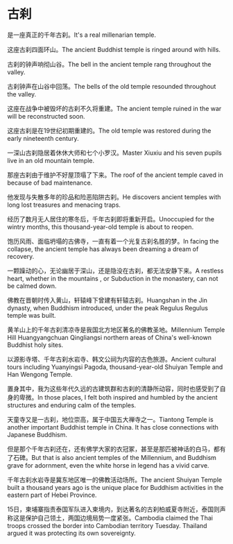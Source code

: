 # 古刹

<p><span class="chinese">是一座真正的千年古刹。</span><span class="english">It's a real millenarian temple.</span></p>

<p><span class="chinese">这座古刹四面环山。</span><span class="english">The ancient Buddhist temple is ringed around with hills.</span></p>

<p><span class="chinese">古刹的钟声响彻山谷。</span><span class="english">The bell in the ancient temple rang throughout the valley.</span></p>

<p><span class="chinese">古刹钟声在山谷中回荡。</span><span class="english">The bells of the old temple resounded throughout the valley.</span></p>

<p><span class="chinese">这座在战争中被毁坏的古刹不久将重建。</span><span class="english">The ancient temple ruined in the war will be reconstructed soon.</span></p>

<p><span class="chinese">这座古刹是在19世纪初期重建的。</span><span class="english">The old temple was restored during the early nineteenth century.</span></p>

<p><span class="chinese">一深山古刹隐居着休休大师和七个小罗汉。</span><span class="english">Master Xiuxiu and his seven pupils live in an old mountain temple.</span></p>

<p><span class="chinese">那座古刹由于维护不好屋顶塌了下来。</span><span class="english">The roof of the ancient temple caved in because of bad maintenance.</span></p>

<p><span class="chinese">他发现与失散多年的珍品和险恶陷阱古刹。</span><span class="english">He discovers ancient temples with long lost treasures and menacing traps.</span></p>

<p><span class="chinese">经历了数月无人居住的寒冬后，千年古刹即将重新开启。</span><span class="english">Unoccupied for the wintry months, this thousand-year-old temple is about to reopen.</span></p>

<p><span class="chinese">饱历风雨、面临坍塌的古佛寺，一直有着一个光复古刹名胜的梦。</span><span class="english">In facing the collapse, the ancient temple has always been dreaming a dream of recovery.</span></p>

<p><span class="chinese">一颗躁动的心，无论幽居于深山，还是隐没在古刹，都无法安静下来。</span><span class="english">A restless heart, whether in the mountains , or Subduction in the monastery, can not be calmed down.</span></p>

<p><span class="chinese">佛教在晋朝时传入黄山，轩辕峰下曾建有轩­辕古刹。</span><span class="english">Huangshan in the Jin dynasty, when Buddhism introduced, under the peak Regulus Regulus temple was built.</span></p>

<p><span class="chinese">黄羊山上的千年古刹清凉寺是我国北方地区著名的佛教圣地。</span><span class="english">Millennium Temple Hill Huangyangchuan Qingliangsi northern areas of China's well-known Buddhist holy sites.</span></p>

<p><span class="chinese">以源影寺塔、千年古刹水岩寺、韩文公祠为内容的古色旅游。</span><span class="english">Ancient cultural tours including Yuanyingsi Pagoda, thousand-year-old Shuiyan Temple and Han Wengong Temple.</span></p>

<p><span class="chinese">置身其中，我为这些年代久远的古建筑群和古刹的清静所动容，同时也感受到了自身的卑微。</span><span class="english">In those places, I felt both inspired and humbled by the ancient structures and enduring calm of the temples.</span></p>

<p><span class="chinese">天童寺又是一古刹，地位崇高，属于中国五大禅寺之一。</span><span class="english">Tiantong Temple is another important Buddhist temple in China. It has close connections with Japanese Buddhism.</span></p>

<p><span class="chinese">但是那个千年古刹还在，还有佛学大家的衣冠冢，甚至是那匹被神话的白马，都有了石碑。</span><span class="english">But that is also ancient temples of the Millennium, and Buddhism grave for adornment, even the white horse in legend has a vivid carve.</span></p>

<p><span class="chinese">千年古刹水岩寺是冀东地区唯一的佛教活动场所。</span><span class="english">The ancient Shuiyan Temple built a thousand years ago is the unique place for Buddhism activities in the eastern part of Hebei Province.</span></p>

<p><span class="chinese">15日，柬埔寨指责泰国军队进入柬境内，到达著名的古刹柏威夏寺附近，泰国则声称这是保护自己领土，两国边境局势一度紧张。</span><span class="english">Cambodia claimed the Thai troops crossed the border into Cambodian territory Tuesday. Thailand argued it was protecting its own sovereignty.</span></p>

